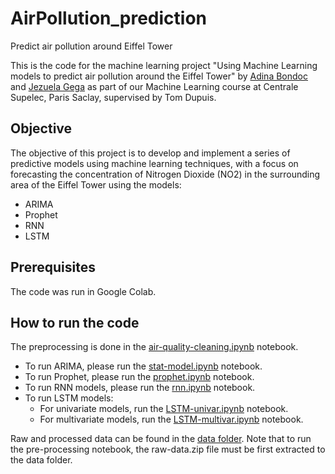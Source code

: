 # AirPollution_prediction
Predict air pollution around Eiffel Tower

This is the code for the machine learning project "Using Machine Learning models to predict air pollution around the Eiffel Tower" by [Adina Bondoc](mailto:adina-faye.bondoc@student-cs.fr) and [Jezuela Gega](mailto:jezuela.gega@student-cs.fr) as part of our Machine Learning course at Centrale Supelec, Paris Saclay, supervised by Tom Dupuis.

## Objective

The objective of this project is to develop and implement a series of predictive models using machine learning techniques, with a focus on forecasting the concentration of Nitrogen Dioxide (NO2) in the surrounding area of the Eiffel Tower using the models:
- ARIMA
- Prophet
- RNN
- LSTM

## Prerequisites

The code was run in Google Colab.

## How to run the code

The preprocessing is done in the [air-quality-cleaning.ipynb](./air-quality-cleaning.ipynb) notebook. 

- To run ARIMA, please run the [stat-model.ipynb](./stat-model.ipynb) notebook.
- To run Prophet, please run the [prophet.ipynb](./prophet.ipynb) notebook.
- To run RNN models, please run the [rnn.ipynb](./rnn.ipynb) notebook.
- To run LSTM models:
  - For univariate models, run the [LSTM-univar.ipynb](./LSTM-univar.ipynb) notebook.
  - For multivariate models, run the [LSTM-multivar.ipynb](./LSTM-multivar.ipynb) notebook.

Raw and processed data can be found in the [data folder](./data). Note that to run the pre-processing notebook, the raw-data.zip file must be first extracted to the data folder.
